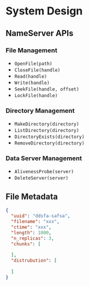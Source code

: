 # System Design

## NameServer APIs

### File Management

- `OpenFile(path)`
- `CloseFile(handle)`
- `Read(handle)`
- `Write(handle)`
- `SeekFile(handle, offset)`
- `LockFile(handle)`

### Directory Management

- `MakeDirectory(directory)`
- `ListDirectory(directory)`
- `DirectoryExists(directory)`
- `RemoveDirectory(directory)`

### Data Server Management

- `AlivenessProbe(server)`
- `DeleteServer(server)`

## File Metadata

```json
{
  "uuid": "ddsfa-safsa",
  "filename": "xxx",
  "ctime": "xxx",
  "length": 1000,
  "n_replicas": 3,
  "chunks": [
    
  ],
  "distrubution": [
    
  ]
}

```